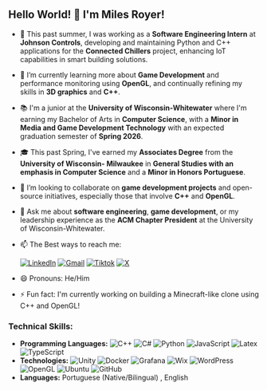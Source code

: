 ## Hello World! 👋 I'm Miles Royer!

- 🔭 This past summer, I was working as a **Software Engineering Intern** at **Johnson Controls**, developing and maintaining Python and C++ applications for the **Connected Chillers** project, enhancing IoT capabilities in smart building solutions.
  
- 🌱 I’m currently learning more about **Game Development** and performance monitoring using **OpenGL**, and continually refining my skills in **3D graphics** and **C++**.

- 📚 I'm a junior at the **University of Wisconsin-Whitewater** where I'm earning my Bachelor of Arts in **Computer Science**, with a **Minor in Media and Game Development Technology** with an expected graduation semester of **Spring 2026**.
  
- 🎓  This past Spring, I've earned my **Associates Degree** from the **University of Wisconsin- Milwaukee** in **General Studies with an emphasis in Computer Science** and a **Minor in Honors Portuguese**. 

- 👯 I’m looking to collaborate on **game development projects** and open-source initiatives, especially those that involve **C++** and **OpenGL**.

- 💬 Ask me about **software engineering**, **game development**, or my leadership experience as the **ACM Chapter President** at the University of Wisconsin-Whitewater.
  

- 📫 The Best ways to reach me:
  
  [![LinkedIn](https://img.shields.io/badge/-LinkedIn-blue?style=for-the-badge&logo=LinkedIn&logoColor=white)](https://www.linkedin.com/in/milesroyer/)
  [![Gmail](https://img.shields.io/badge/-Gmail-D14836?style=for-the-badge&logo=Gmail&logoColor=white)](mailto:mainmilesaroyer@gmail.com)
 [![Tiktok](https://img.shields.io/badge/TikTok-000000?style=for-the-badge&logo=tiktok&logoColor=white)](https://www.tiktok.com/@milesroyeet)
[![X](https://img.shields.io/badge/X-000000?style=for-the-badge&logo=x&logoColor=white)](https://x.com/miles_royeet)

- 😄 Pronouns: He/Him

- ⚡ Fun fact: I'm currently working on building a Minecraft-like clone using C++ and OpenGL!

### Technical Skills:
- **Programming Languages:** ![C++](https://img.shields.io/badge/C%2B%2B-00599C?style=for-the-badge&logo=c%2B%2B&logoColor=white) ![C#](https://img.shields.io/badge/C%23-239120?style=for-the-badge&logo=csharp&logoColor=white) ![Python](https://img.shields.io/badge/Python-FFD43B?style=for-the-badge&logo=python&logoColor=blue) ![JavaScript](https://img.shields.io/badge/JavaScript-323330?style=for-the-badge&logo=javascript&logoColor=F7DF1E) ![Latex](https://img.shields.io/badge/LaTeX-47A141?style=for-the-badge&logo=LaTeX&logoColor=white) ![TypeScript](https://img.shields.io/badge/TypeScript-007ACC?style=for-the-badge&logo=typescript&logoColor=white) 
- **Technologies:** ![Unity](https://img.shields.io/badge/Unity-100000?style=for-the-badge&logo=unity&logoColor=white) ![Docker](	https://img.shields.io/badge/Docker-2CA5E0?style=for-the-badge&logo=docker&logoColor=white) ![Grafana](https://img.shields.io/badge/Grafana-F46800?style=for-the-badge&logo=grafana&logoColor=white) ![Wix](https://img.shields.io/badge/Wix-000000?style=for-the-badge&logo=wix&logoColor=white) ![WordPress](https://img.shields.io/badge/WordPress-21759B?style=for-the-badge&logo=wordpress&logoColor=white) ![OpenGL](https://img.shields.io/badge/OpenGL-FFFFFF?style=for-the-badge&logo=opengl) ![Ubuntu](https://img.shields.io/badge/Ubuntu-E95420?style=for-the-badge&logo=ubuntu&logoColor=white) ![GitHub](https://img.shields.io/badge/GitHub%20Pages-222222?style=for-the-badge&logo=GitHub%20Pages&logoColor=white) 
- **Languages:** Portuguese (Native/Bilingual) , English
